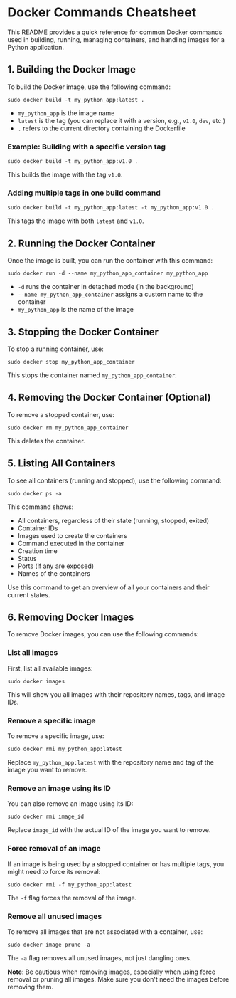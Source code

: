 # Docker Commands Cheatsheet

This README provides a quick reference for common Docker commands used in building, running, managing containers, and handling images for a Python application.

## 1. Building the Docker Image

To build the Docker image, use the following command:

```
sudo docker build -t my_python_app:latest .
```

- `my_python_app` is the image name
- `latest` is the tag (you can replace it with a version, e.g., `v1.0`, `dev`, etc.)
- `.` refers to the current directory containing the Dockerfile

### Example: Building with a specific version tag

```
sudo docker build -t my_python_app:v1.0 .
```

This builds the image with the tag `v1.0`.

### Adding multiple tags in one build command

```
sudo docker build -t my_python_app:latest -t my_python_app:v1.0 .
```

This tags the image with both `latest` and `v1.0`.

## 2. Running the Docker Container

Once the image is built, you can run the container with this command:

```
sudo docker run -d --name my_python_app_container my_python_app
```

- `-d` runs the container in detached mode (in the background)
- `--name my_python_app_container` assigns a custom name to the container
- `my_python_app` is the name of the image

## 3. Stopping the Docker Container

To stop a running container, use:

```
sudo docker stop my_python_app_container
```

This stops the container named `my_python_app_container`.

## 4. Removing the Docker Container (Optional)

To remove a stopped container, use:

```
sudo docker rm my_python_app_container
```

This deletes the container.

## 5. Listing All Containers

To see all containers (running and stopped), use the following command:

```
sudo docker ps -a
```

This command shows:
- All containers, regardless of their state (running, stopped, exited)
- Container IDs
- Images used to create the containers
- Command executed in the container
- Creation time
- Status
- Ports (if any are exposed)
- Names of the containers

Use this command to get an overview of all your containers and their current states.

## 6. Removing Docker Images

To remove Docker images, you can use the following commands:

### List all images

First, list all available images:

```
sudo docker images
```

This will show you all images with their repository names, tags, and image IDs.

### Remove a specific image

To remove a specific image, use:

```
sudo docker rmi my_python_app:latest
```

Replace `my_python_app:latest` with the repository name and tag of the image you want to remove.

### Remove an image using its ID

You can also remove an image using its ID:

```
sudo docker rmi image_id
```

Replace `image_id` with the actual ID of the image you want to remove.

### Force removal of an image

If an image is being used by a stopped container or has multiple tags, you might need to force its removal:

```
sudo docker rmi -f my_python_app:latest
```

The `-f` flag forces the removal of the image.

### Remove all unused images

To remove all images that are not associated with a container, use:

```
sudo docker image prune -a
```

The `-a` flag removes all unused images, not just dangling ones.

**Note**: Be cautious when removing images, especially when using force removal or pruning all images. Make sure you don't need the images before removing them.